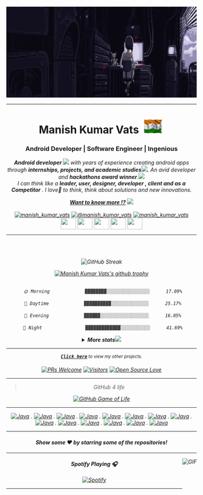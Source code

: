 
<p align="center">
  <img src="https://github.com/Manish-Kumar-Vats/Manish-Kumar-Vats/blob/main/images/cover2.gif" height="240"/>
</p>
<hr>
<h1 align="center">Manish Kumar Vats <img src="https://raw.githubusercontent.com/manish-kumar-vats/manish-kumar-vats/master/images/flag.gif" width="60px"></h1>
<!-- 
<h1 align="center">Manish Kumar Vats <img src="https://i.pinimg.com/originals/0f/8c/d4/0f8cd44e1e79663363a7438565fc6f8d.gif" width="50px"></h1> -->
<h3 align="center">Android Developer | Software Engineer | Ingenious </h3>

<p align="center">
  <em>
  <b> Android developer </b><img src="https://media.giphy.com/media/UQJlZ2OcaCA2RLfGiZ/giphy.gif"   width="16"/> with years of experience creating android
apps through <b>internships, projects, and academic studies<img src="https://media.giphy.com/media/LEe5yo2E9Fi3FmuEPK/giphy.gif"   width="20"/></b>.  An
avid developer and <b>hackathons award winner</b>.<img src="https://media.giphy.com/media/YkmTd61uo4MvsNdImM/giphy.gif" width="20" /><br>I can think like a <b>leader, user, designer, developer , client and as a Competitor</b> .
I love🤍 to think, think about solutions and new innovations.


<div align="center">
 <a align="center" href="https://docs.google.com/spreadsheets/d/1KMTPicXQAzhNsMLTBzooKtLBee37PrPICdYsfQ33zXw/edit?usp=sharing"> <b>Want to know more !?</b></a> <img src="https://media.giphy.com/media/YOSnx2K7DS2wWbBA0k/giphy.gif" width="50" />

<p align="center">
<a href="https://www.linkedin.com/in/manish-kumar-vats/" target="blank"><img align="center" src="https://simpleicons.org/icons/linkedin.svg" alt="manish_kumar_vats" height="30" width="40" /></a>
<a href="https://www.hackerrank.com/ManishKumarVats" target="blank"><img align="center" src="https://simpleicons.org/icons/hackerrank.svg" alt="@manish_kumar_vats" height="30" width="40" /></a>
<a href="https://leetcode.com/mvats77947794/" target="blank"><img align="center" src="https://simpleicons.org/icons/leetcode.svg" alt="manish_kumar_vats" height="30" width="40" /></a>
 <a href = "mailto: mvats77947794@gmail.com"><img align="center" src="https://simpleicons.org/icons/gmail.svg" height="30" width="40" /></a>
 <a href = "https://github.com/Manish-Kumar-Vats"><img align="center" src="https://simpleicons.org/icons/github.svg" height="30" width="40" /></a>
 <a href = "https://open.kakao.com/me/manish"><img align="center" src="https://simpleicons.org/icons/kakaotalk.svg" height="30" width="40" /></a>
 <a href = "https://google.dev/u/103856551067655437378"><img align="center" src="https://simpleicons.org/icons/android.svg" height="30" width="40" /></a>
 <a href = "https://stackoverflow.com/users/11256640/manish-kumar-vats">
 <img align="center" src="https://simpleicons.org/icons/stackoverflow.svg" height="30" width="40" /></a>
</p>
<div>
<hr>
<br>
<br>
<div align="center">

![GitHub Streak](https://github-readme-streak-stats.herokuapp.com/?user=manish-kumar-vats)

[![Manish Kumar Vats's github trophy](https://github-profile-trophy.vercel.app/?username=manish-kumar-vats&row=1)](https://github.com/manish-kumar-vats/github-profile-trophy)


</div>

```text

  🌞 Morning             ▓▓▓▓▓▓▓▓░░░░░░░░░░░░░░░░      17.09% 
  
  🌆 Daytime             ▓▓▓▓▓▓▓▓▓▓░░░░░░░░░░░░░░      25.17% 
  
  🌃 Evening             ▓▓▓▓▓▓░░░░░░░░░░░░░░░░░░      16.05% 
  
 🌙 Night                ▓▓▓▓▓▓▓▓▓▓▓▓▓░░░░░░░░░░░      41.69%

```

<details align="center">
  <summary><b>More stats</b><img src="https://media.giphy.com/media/izafuYxrFSEfMDKbJj/giphy.gif" width="28" /></summary>
 <br>
<a href="https://github.com/manish-kumar-vats?tab=repositories" align="center">
  <img align="center" src="https://github-readme-stats.vercel.app/api?username=manish-kumar-vats&show_icons=true&line_height=33&count_private=true&bg_color=fdfdfd" alt="Manish's GitHub Stats" />
</a>
<br>
<br>
<a href="https://github.com/manish-kumar-vats?tab=repositories">
  <img  src="https://github-readme-stats.vercel.app/api/top-langs/?username=manish-kumar-vats&bg_color=fdfdfd&layout=compact" />
</a>
 <br>
 <br>

> Some recent projects:

<p>

<a href="https://play.google.com/store/apps/details?id=ai.secondbuy.www.secondbuy"> <img align="left" height="160" width="440" src="https://github.com/Manish-Kumar-Vats/Manish-Kumar-Vats/blob/main/images/secondbuy.PNG" /></a>

<a href="https://play.google.com/store/apps/details?id=in.envites.android">
 <img align="right" height="160" width="440" src="https://github.com/Manish-Kumar-Vats/Manish-Kumar-Vats/blob/main/images/envites.PNG" /></a>

<br><br>

<div>
<p>
<a href="https://github.com/Manish-Kumar-Vats/Chat-App"><img align="left" src="https://github-readme-stats.vercel.app/api/pin/?username=Manish-Kumar-Vats&repo=Chat-App" /></a>
<a href="https://github.com/Manish-Kumar-Vats/Delhi-Tour-App"><img align="right" src="https://github-readme-stats.vercel.app/api/pin/?username=Manish-Kumar-Vats&repo=Delhi-Tour-App" /></a>
</p>
</div>
</p>
<hr>
</div>
 
</details>

<!-- ![Profile Views](https://komarev.com/ghpvc/?username=manish-kumar-vats) 

> Some recent contributions:

|      Project :octocat:   |     Issues :bug:   | Open PRs :bell:  | Closed PRs :fire:  |
|-------------|-------------------|---|---|
| [**Port Scanner**](https://github.com/vinitshahdeo/PortScanner) | [![GitHub issues](https://img.shields.io/github/issues/vinitshahdeo/PortScanner?color=green&logo=github&style=flat)](https://github.com/vinitshahdeo/PortScanner/issues) | [![GitHub PRs](https://img.shields.io/github/issues-pr/vinitshahdeo/PortScanner?style=flat&logo=github)](https://github.com/vinitshahdeo/PortScanner/pulls)  | [![GitHub PRs](https://img.shields.io/github/issues-pr-closed/vinitshahdeo/PortScanner?style=flat&color=critical&logo=github)](https://github.com/vinitshahdeo/PortScanner/pulls?q=is%3Apr+is%3Aclosed)  |
| [**Water Monitoring System**](https://github.com/vinitshahdeo/Water-Monitoring-System/) | [![GitHub issues](https://img.shields.io/github/issues/vinitshahdeo/Water-Monitoring-System?color=green&logo=github&style=flat)](https://github.com/vinitshahdeo/Water-Monitoring-System/issues) | [![GitHub PRs](https://img.shields.io/github/issues-pr/vinitshahdeo/Water-Monitoring-System?style=flat&logo=github)](https://github.com/vinitshahdeo/Water-Monitoring-System/pulls)  | [![GitHub PRs](https://img.shields.io/github/issues-pr-closed/vinitshahdeo/Water-Monitoring-System?style=flat&color=critical&logo=github)](https://github.com/vinitshahdeo/Water-Monitoring-System/pulls?q=is%3Apr+is%3Aclosed)   |  -->



<hr>
<div align="center">

<sup><kbd>***[Click here](https://github.com/Manish-Kumar-Vats?tab=repositories)***</kbd> *to view my other projects.</sup>* 


[![PRs Welcome](https://img.shields.io/badge/PRs-welcome-brightgreen.svg?style=flat&logo=github)](https://github.com/manish-kumar-vats) [![Visitors](https://visitor-badge.glitch.me/badge?page_id=manish-kumar-vats.visitor-badge)](https://github.com/manish-kumar-vats) [![Open Source Love](https://badges.frapsoft.com/os/v2/open-source.svg?v=103)](https://github.com/manish-kumar-vats)

<hr>

 <div>

  > GitHub 4 life 

  [![GitHub Game of Life](https://github4life.herokuapp.com/manish-kumar-vats.gif?z=6)](https://github4life.herokuapp.com/manish-kumar-vats)
  </div>

<hr>

<p align="left">

[![Java](https://img.shields.io/badge/Material--UI-0081CB?style=for-the-badge&logo=material-ui&logoColor=white)]() . [![Java](https://img.shields.io/badge/Java-ED8B00?style=for-the-badge&logo=java&logoColor=white)]() . [![Java](https://img.shields.io/badge/HTML-239120?style=for-the-badge&logo=html5&logoColor=white)]() . [![Java](https://img.shields.io/badge/CSS-239120?&style=for-the-badge&logo=css3&logoColor=white)]() . [![Java](https://img.shields.io/badge/Python-3776AB?style=for-the-badge&logo=python&logoColor=white)]() . [![Java](https://img.shields.io/badge/Microsoft_Azure-0089D6?style=for-the-badge&logo=microsoft-azure&logoColor=white)]() . [![Java](https://img.shields.io/badge/Google_Cloud-4285F4?style=for-the-badge&logo=google-cloud&logoColor=white)]() . [![Java](https://img.shields.io/badge/Unity-100000?style=for-the-badge&logo=unity&logoColor=white)]() . [![Java](https://img.shields.io/badge/Markdown-000000?style=for-the-badge&logo=markdown&logoColor=white)]() . [![Java](https://img.shields.io/badge/Kotlin-0095D5?&style=for-the-badge&logo=kotlin&logoColor=white)]() . [![Java](https://img.shields.io/badge/C%2B%2B-00599C?style=for-the-badge&logo=c%2B%2B&logoColor=white)]()  . [![Java](https://img.shields.io/badge/MySQL-00000F?style=for-the-badge&logo=mysql&logoColor=white)]() . [![Java](https://img.shields.io/static/v1?label=&message=Android&color=<LightGreen>)]() . [![Java](https://img.shields.io/badge/Python-informational?style=flat&logo=python&logoColor=white&color=6aa6f8)]()

</p>

<hr>
<div align="center">

#### Show some ❤️ by starring some of the repositories!
</div>

 <!-- <a href="https://auth.geeksforgeeks.org/user/akash_chowrasia/profile" target="blank"><img align="center" src="https://cdn.jsdelivr.net/npm/simple-icons@3.0.1/icons/geeksforgeeks.svg" alt="akash_chowrasia" height="30" width="40" /></a>
<a href="https://www.facebook.com/akash.chowrasia.908/" target="blank"><img align="center" src="https://cdn.jsdelivr.net/npm/simple-icons@3.0.1/icons/facebook.svg" alt="akash chowrasia" height="30" width="40" /></a>
  <a href="https://gitlab.com/manish-kumar-vats" target="_blank"><img align="center" src="https://github.com/manish-kumar-vats/manish-kumar-vats/blob/main/images/gitlab-512.png" alt="Manish_Vats" height="30" width="40" /></a>  -->


---
<img align="right" alt="GIF" height="170px" src="https://media.giphy.com/media/J5B1Y8QZnzXXbLQIBu/giphy.gif" />

#### Spotify Playing 🎧

[![Spotify](https://novatorem.visualbean.vercel.app/api/spotify)](https://open.spotify.com/user/4nburt2mhqvbt2rx0s6l27egj)

---
